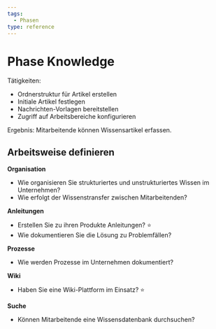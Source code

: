 ```yaml
---
tags:
  - Phasen
type: reference
---
```

# Phase Knowledge

Tätigkeiten:

* Ordnerstruktur für Artikel erstellen
* Initiale Artikel festlegen
* Nachrichten-Vorlagen bereitstellen
* Zugriff auf Arbeitsbereiche konfigurieren

Ergebnis: Mitarbeitende können Wissensartikel erfassen.

## Arbeitsweise definieren

**Organisation**

* Wie organisieren Sie strukturiertes und unstrukturiertes Wissen im Unternehmen?
* Wie erfolgt der Wissenstransfer zwischen Mitarbeitenden?

**Anleitungen**

* Erstellen Sie zu ihren Produkte Anleitungen? ⭐
* Wie dokumentieren Sie die Lösung zu Problemfällen? 

**Prozesse**

* Wie werden Prozesse im Unternehmen dokumentiert?

**Wiki**

* Haben Sie eine Wiki-Plattform im Einsatz? ⭐

**Suche**

* Können Mitarbeitende eine Wissensdatenbank durchsuchen?

